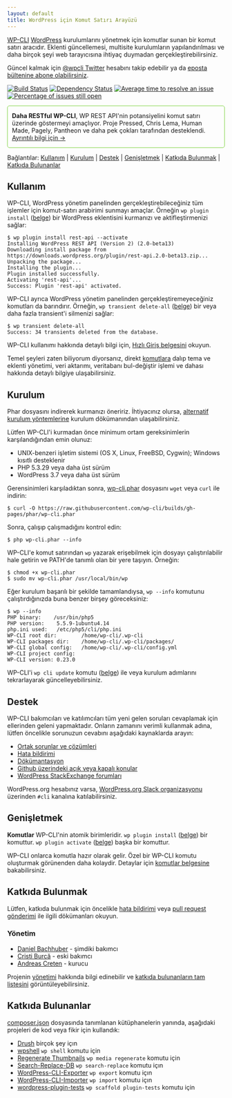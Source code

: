 ```yaml
---
layout: default
title: WordPress için Komut Satırı Arayüzü
---
```


[WP-CLI](https://wp-cli.org/) [WordPress](https://wordpress.org/) kurulumlarını yönetmek için komutlar sunan bir komut satırı aracıdır. Eklenti güncellemesi, multisite kurulumların yapılandırılması ve daha birçok şeyi web tarayıcısına ihtiyaç duymadan gerçekleştirebilirsiniz.


Güncel kalmak için [@wpcli Twitter](https://twitter.com/wpcli) hesabını takip edebilir ya da  [eposta bültenine abone olabilirsiniz](http://wp-cli.us13.list-manage.com/subscribe?u=0615e4d18f213891fc000adfd&id=8c61d7641e).


[![Build Status](https://travis-ci.org/wp-cli/wp-cli.png?branch=master)](https://travis-ci.org/wp-cli/wp-cli) [![Dependency Status](https://gemnasium.com/badges/github.com/wp-cli/wp-cli.svg)](https://gemnasium.com/github.com/wp-cli/wp-cli) [![Average time to resolve an issue](http://isitmaintained.com/badge/resolution/wp-cli/wp-cli.svg)](http://isitmaintained.com/project/wp-cli/wp-cli "Average time to resolve an issue") [![Percentage of issues still open](http://isitmaintained.com/badge/open/wp-cli/wp-cli.svg)](http://isitmaintained.com/project/wp-cli/wp-cli "Percentage of issues still open")


<div style="
	border: 1px solid #7AD03A;
	-webkit-border-radius: 5px;
	-moz-border-radius: 5px;
	border-radius: 5px;
	padding-left: 10px;
	padding-right: 10px;
">
	<p><strong>Daha RESTful WP-CLI</strong>, WP REST API'nin potansiyelini komut satırı üzerinde göstermeyi amaçlıyor. Proje Pressed, Chris Lema, Human Made, Pagely, Pantheon ve daha pek çokları tarafından desteklendi. <a href="https://wp-cli.org/restful/">Ayrıntılı bilgi için &rarr;</a></p>
</div>

Bağlantılar: [Kullanım](#kullanm) &#124; [Kurulum](#kurulum) &#124; [Destek](#destek) &#124; [Genişletmek](#geniletmek) &#124; [Katkıda Bulunmak](#katkda-bulunmak) &#124; [Katkıda Bulunanlar](#katkda-bulunanlar)

## Kullanım

WP-CLI, WordPress yönetim panelinden gerçekleştirebileceğiniz tüm işlemler için komut-satırı arabirimi sunmayı amaçlar. Örneğin `wp plugin install` ([belge](https://wp-cli.org/commands/plugin/install/)) bir WordPress eklentisini kurmanızı ve aktifleştirmenizi sağlar:


```
$ wp plugin install rest-api --activate
Installing WordPress REST API (Version 2) (2.0-beta13)
Downloading install package from https://downloads.wordpress.org/plugin/rest-api.2.0-beta13.zip...
Unpacking the package...
Installing the plugin...
Plugin installed successfully.
Activating 'rest-api'...
Success: Plugin 'rest-api' activated.
```

WP-CLI ayrıca WordPress yönetim panelinden gerçekleştiremeyeceğiniz komutları da barındırır. Örneğin, `wp transient delete-all` ([belge](https://wp-cli.org/commands/transient/delete-all/)) bir veya daha fazla transient'i silmenizi sağlar:


```
$ wp transient delete-all
Success: 34 transients deleted from the database.
```

WP-CLI kullanımı hakkında detaylı bilgi için, [Hızlı Giriş belgesini](https://wp-cli.org/docs/quick-start/) okuyun.

Temel şeyleri zaten biliyorum diyorsanız, direkt [komutlara](https://wp-cli.org/commands/) dalıp  tema ve eklenti yönetimi, veri aktarımı, veritabanı bul-değiştir işlemi ve dahası hakkında detaylı bilgiye ulaşabilirsiniz. 


## Kurulum

Phar dosyasını indirerek kurmanızı öneririz. İhtiyacınız olursa, [alternatif kurulum yöntemlerine](https://wp-cli.org/docs/installing/) kurulum dökümanından ulaşabilirsiniz.
 

Lütfen WP-CLI'i kurmadan önce minimum ortam gereksinimlerin karşılandığından emin olunuz:

- UNIX-benzeri işletim sistemi (OS X, Linux, FreeBSD, Cygwin); Windows kısıtlı desteklenir
- PHP 5.3.29 veya daha üst sürüm
- WordPress 3.7 veya daha üst sürüm

Gerensinimleri karşıladıktan sonra, [wp-cli.phar](https://raw.github.com/wp-cli/builds/gh-pages/phar/wp-cli.phar) dosyasını `wget` veya `curl` ile indirin:

```
$ curl -O https://raw.githubusercontent.com/wp-cli/builds/gh-pages/phar/wp-cli.phar
```

Sonra, çalışıp çalışmadığını kontrol edin:

```
$ php wp-cli.phar --info
```

WP-CLI'e komut satırından `wp` yazarak erişebilmek için dosyayı çalıştırılabilir hale getirin ve PATH'de tanımlı olan bir yere taşıyın. Örneğin:

```
$ chmod +x wp-cli.phar
$ sudo mv wp-cli.phar /usr/local/bin/wp
```

Eğer kurulum başarılı bir şekilde tamamlandıysa, `wp --info` komutunu çalıştırdığınızda buna benzer birşey göreceksiniz:

```
$ wp --info
PHP binary:    /usr/bin/php5
PHP version:    5.5.9-1ubuntu4.14
php.ini used:   /etc/php5/cli/php.ini
WP-CLI root dir:        /home/wp-cli/.wp-cli
WP-CLI packages dir:    /home/wp-cli/.wp-cli/packages/
WP-CLI global config:   /home/wp-cli/.wp-cli/config.yml
WP-CLI project config:
WP-CLI version: 0.23.0
```

WP-CLI'i  `wp cli update` komutu ([belge](https://wp-cli.org/commands/cli/update/)) ile veya kurulum adımlarını tekrarlayarak güncelleyebilirsiniz.


## Destek

WP-CLI bakımcıları ve katılımcıları tüm yeni gelen soruları cevaplamak için ellerinden geleni yapmaktadır. Onların zamanını verimli kullanmak adına, lütfen öncelikle sorunuzun cevabını aşağıdaki kaynaklarda arayın:


- [Ortak sorunlar ve çözümleri](https://wp-cli.org/docs/common-issues/)
- [Hata bildirimi](https://wp-cli.org/docs/bug-reports/)
- [Dökümantasyon](https://wp-cli.org/docs/)
- [Github üzerindeki açık veya kapalı konular](https://github.com/wp-cli/wp-cli/issues?utf8=%E2%9C%93&q=is%3Aissue)
- [WordPress StackExchange forumları](http://wordpress.stackexchange.com/questions/tagged/wp-cli)


WordPress.org hesabınız varsa, [WordPress.org Slack organizasyonu](https://make.wordpress.org/chat/) üzerinden `#cli` kanalına katılabilirsiniz.

## Genişletmek

**Komutlar** WP-CLI'nin atomik birimleridir. `wp plugin install` ([belge](https://wp-cli.org/commands/plugin/install/)) bir komuttur.  `wp plugin activate` ([belge](https://wp-cli.org/commands/plugin/activate/)) başka bir komuttur.

WP-CLI onlarca komutla hazır olarak gelir. Özel bir WP-CLI komutu oluşturmak görünenden daha kolaydir. Detaylar için [komutlar belgesine](https://wp-cli.org/docs/commands-cookbook/) bakabilirsiniz.


## Katkıda Bulunmak

Lütfen, katkıda bulunmak için öncelikle [hata bildirimi](https://wp-cli.org/docs/bug-reports/) veya [pull request gönderimi](https://wp-cli.org/docs/pull-requests/) ile ilgili dökümanları okuyun. 


### Yönetim

* [Daniel Bachhuber](https://github.com/danielbachhuber/) - şimdiki bakımcı
* [Cristi Burcă](https://github.com/scribu) - eski bakımcı
* [Andreas Creten](https://github.com/andreascreten) - kurucu


Projenin [yönetimi](https://wp-cli.org/docs/governance/) hakkında bilgi edinebilir ve [katkıda bulunanların tam listesini](https://github.com/wp-cli/wp-cli/contributors) görüntüleyebilirsiniz.

## Katkıda Bulunanlar

[composer.json](composer.json) dosyasında tanımlanan kütüphanelerin yanında, aşağıdaki projeleri de kod veya fikir için kullandık:

* [Drush](http://drush.ws/) birçok şey içın
* [wpshell](http://code.trac.wordpress.org/browser/wpshell)  `wp shell` komutu için
* [Regenerate Thumbnails](http://wordpress.org/plugins/regenerate-thumbnails/)  `wp media regenerate` komutu için
* [Search-Replace-DB](https://github.com/interconnectit/Search-Replace-DB) `wp search-replace` komutu içın
* [WordPress-CLI-Exporter](https://github.com/Automattic/WordPress-CLI-Exporter) `wp export` komutu içın
* [WordPress-CLI-Importer](https://github.com/Automattic/WordPress-CLI-Importer) `wp import` komutu içın
* [wordpress-plugin-tests](https://github.com/benbalter/wordpress-plugin-tests/) `wp scaffold plugin-tests` komutu için
